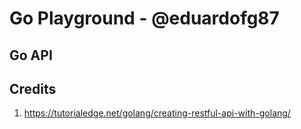 # Go Playground - @eduardofg87

## Go API

## Credits 
1. https://tutorialedge.net/golang/creating-restful-api-with-golang/
